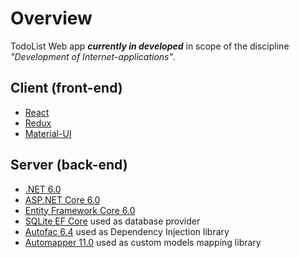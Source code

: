 # Overview

TodoList Web app ***currently in developed*** in scope of the discipline *"Development of Internet-applications"*.

## Client (front-end)

* [React](https://reactjs.org)
* [Redux](https://redux.js.org)
* [Material-UI](https://mui.com)

## Server (back-end)

* [.NET 6.0](https://dotnet.microsoft.com/en-us/download/dotnet/6.0)
* [ASP.NET Core 6.0](https://docs.microsoft.com/en-us/aspnet/core/?view=aspnetcore-6.0)
* [Entity Framework Core 6.0](https://docs.microsoft.com/en-us/ef/core)
* [SQLite EF Core](https://docs.microsoft.com/en-us/ef/core/providers/sqlite) used as database provider
* [Autofac 6.4](https://github.com/autofac/Autofac) used as Dependency Injection library
* [Automapper 11.0](https://github.com/AutoMapper/AutoMapper) used as custom models mapping library
